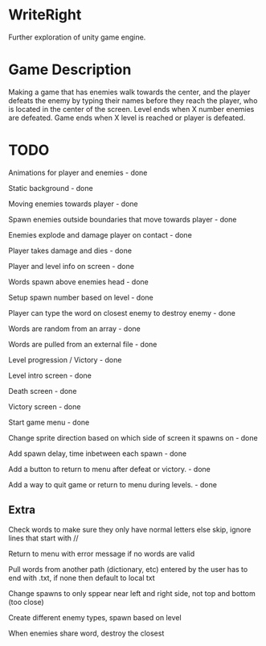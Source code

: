 # WriteRight

Further exploration of unity game engine. 

# Game Description
Making a game that has enemies walk towards the center, and the player defeats the enemy by typing their names before they reach the player, who is located in the center of the screen. Level ends when X number enemies are defeated. Game ends when X level is reached or player is defeated.

# TODO
Animations for player and enemies - done

Static background - done

Moving enemies towards player - done

Spawn enemies outside boundaries that move towards player - done

Enemies explode and damage player on contact - done

Player takes damage and dies - done

Player and level info on screen - done

Words spawn above enemies head - done

Setup spawn number based on level - done

Player can type the word on closest enemy to destroy enemy - done

Words are random from an array - done

Words are pulled from an external file - done

Level progression / Victory - done

Level intro screen - done

Death screen - done

Victory screen - done

Start game menu - done

Change sprite direction based on which side of screen it spawns on - done

Add spawn delay, time inbetween each spawn - done

Add a button to return to menu after defeat or victory. - done

Add a way to quit game or return to menu during levels. - done

## Extra

Check words to make sure they only have normal letters else skip, ignore lines that start with //

Return to menu with error message if no words are valid

Pull words from another path (dictionary, etc) entered by the user has to end with .txt, if none then default to local txt

Change spawns to only sppear near left and right side, not top and bottom (too close)

Create different enemy types, spawn based on level

When enemies share word, destroy the closest
